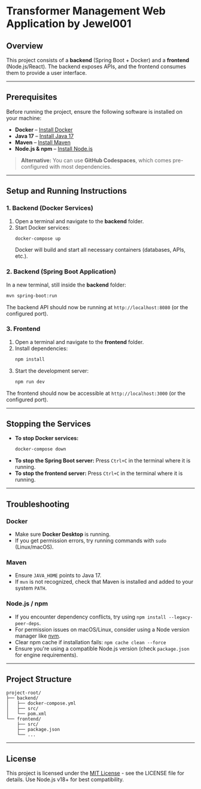 # Transformer Management Web Application by Jewel001

## Overview
This project consists of a **backend** (Spring Boot + Docker) and a **frontend** (Node.js/React). The backend exposes APIs, and the frontend consumes them to provide a user interface.

---

## Prerequisites
Before running the project, ensure the following software is installed on your machine:

- **Docker** – [Install Docker](https://docs.docker.com/get-docker/)
- **Java 17** – [Install Java 17](https://adoptium.net/)
- **Maven** – [Install Maven](https://maven.apache.org/install.html)
- **Node.js & npm** – [Install Node.js](https://nodejs.org/)

> **Alternative:** You can use **GitHub Codespaces**, which comes pre-configured with most dependencies.

---

## Setup and Running Instructions

### 1. Backend (Docker Services)

1. Open a terminal and navigate to the **backend** folder.
2. Start Docker services:
   ```bash
   docker-compose up
   ```
   Docker will build and start all necessary containers (databases, APIs, etc.).

### 2. Backend (Spring Boot Application)

In a new terminal, still inside the **backend** folder:

```bash
mvn spring-boot:run
```

The backend API should now be running at `http://localhost:8080` (or the configured port).

### 3. Frontend

1. Open a terminal and navigate to the **frontend** folder.
2. Install dependencies:
   ```bash
   npm install 
   ```
3. Start the development server:
   ```bash
   npm run dev
   ```

The frontend should now be accessible at `http://localhost:3000` (or the configured port).

---

## Stopping the Services

- **To stop Docker services:**
  ```bash
  docker-compose down
  ```
- **To stop the Spring Boot server:** Press `Ctrl+C` in the terminal where it is running.
- **To stop the frontend server:** Press `Ctrl+C` in the terminal where it is running.

---

## Troubleshooting

### Docker
- Make sure **Docker Desktop** is running.
- If you get permission errors, try running commands with `sudo` (Linux/macOS).

### Maven
- Ensure `JAVA_HOME` points to Java 17.
- If `mvn` is not recognized, check that Maven is installed and added to your system `PATH`.

### Node.js / npm
- If you encounter dependency conflicts, try using `npm install --legacy-peer-deps`.
- For permission issues on macOS/Linux, consider using a Node version manager like [nvm](https://github.com/nvm-sh/nvm).
- Clear npm cache if installation fails: `npm cache clean --force`
- Ensure you're using a compatible Node.js version (check `package.json` for engine requirements).

---

## Project Structure

```
project-root/
├── backend/
│   ├── docker-compose.yml
│   ├── src/
│   └── pom.xml
└── frontend/
    ├── src/
    ├── package.json
    └── ...
```

---

## License

This project is licensed under the [MIT License](LICENSE) - see the LICENSE file for details.
Use Node.js v18+ for best compatibility.
